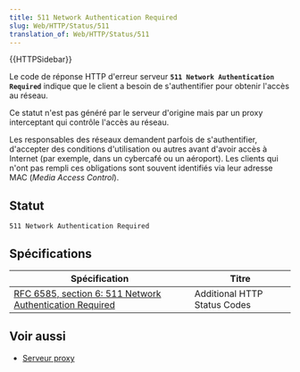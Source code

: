 ```yaml
---
title: 511 Network Authentication Required
slug: Web/HTTP/Status/511
translation_of: Web/HTTP/Status/511
---
```

{{HTTPSidebar}}

Le code de réponse HTTP d'erreur serveur **`511 Network Authentication Required`** indique que le client a besoin de s'authentifier pour obtenir l'accès au réseau.

Ce statut n'est pas généré par le serveur d'origine mais par un proxy interceptant qui contrôle l'accès au réseau.

Les responsables des réseaux demandent parfois de s'authentifier, d'accepter des conditions d'utilisation ou autres avant d'avoir accès à Internet (par exemple, dans un cybercafé ou un aéroport). Les clients qui n'ont pas rempli ces obligations sont souvent identifiés via leur adresse MAC (<i lang="en">Media Access Control</i>).

## Statut

```
511 Network Authentication Required
```

## Spécifications

| Spécification                                                                    | Titre                        |
| -------------------------------------------------------------------------------- | ---------------------------- |
| [RFC 6585, section 6: 511 Network Authentication Required](https://datatracker.ietf.org/doc/html/rfc6585#section-6) | Additional HTTP Status Codes |

## Voir aussi

- [Serveur proxy](/fr/docs/Glossary/Proxy_server)
